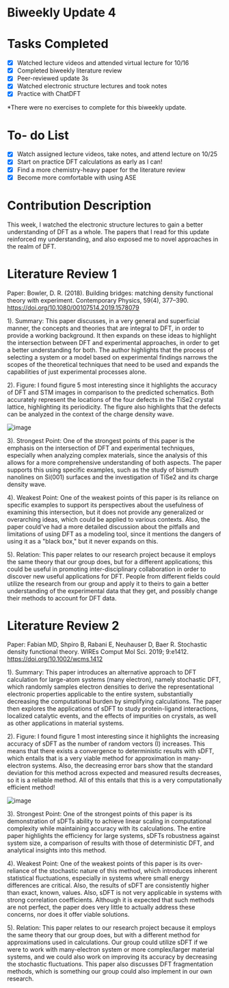 # Biweekly Update 4


# Tasks Completed
- [x] Watched lecture videos and attended virtual lecture for 10/16
- [x] Completed biweekly literature review
- [x] Peer-reviewed update 3s
- [x] Watched electronic structure lectures and took notes
- [x] Practice with ChatDFT

*There were no exercises to complete for this biweekly update. 

# To- do List
- [x] Watch assigned lecture videos, take notes, and attend lecture on 10/25
- [x] Start on practice DFT calculations as early as I can!
- [x] Find a more chemistry-heavy paper for the literature review
- [x] Become more comfortable with using ASE

# Contribution Description
This week, I watched the electronic structure lectures to gain a better understanding of DFT as a whole. The papers that I read
for this update reinforced my understanding, and also exposed me to novel approaches in the realm of DFT. 

# Literature Review 1
Paper: Bowler, D. R. (2018). Building bridges: matching density functional theory with experiment. Contemporary Physics, 59(4), 377–390. https://doi.org/10.1080/00107514.2019.1578079

1). Summary: This paper discusses, in a very general and superficial manner, the concepts and theories that are integral to DFT, in order to provide a working background.
It then expands on these ideas to highlight the intersection between DFT and experimental approaches, in order to get a better understanding for both. The author highlights that the process 
of selecting a system or a model based on experimental findings narrows the scopes of the theoretical techniques that need to be used and expands the capabilities of just experimental processes alone.

2). Figure: I found figure 5 most interesting since it highlights the accuracy of DFT and STM images in comparison to the predicted schematics. Both accurately represent the locations
of the four defects in the TiSe2 crystal lattice, highlighting its periodicity. The figure also highlights that the defects can be analyzed in the context of the charge density wave.


![image](https://github.com/user-attachments/assets/81480d62-6b3f-4b5f-9451-a31d0f42e9d6)



3). Strongest Point: One of the strongest points of this paper is the emphasis on the intersection of DFT and experimental techniques, especially when analyzing complex materials, since the analysis
of this allows for a more comprehensive understanding of both aspects. The paper supports this using specific examples, such as the study of bismuth nanolines on Si(001) surfaces and the investigation
of TiSe2 and its charge density wave. 

4). Weakest Point: One of the weakest points of this paper is its reliance on specific examples to support its perspectives about the usefulness of examining this intersection, but it does not provide
any generalized or overarching ideas, which could be applied to various contexts. Also, the paper could've had a more detailed discussion about the pitfalls and limitations of using DFT as a modeling tool,
since it mentions the dangers of using it as a "black box," but it never expands on this. 

5). Relation: This paper relates to our research project because it employs the same theory that our group does, but for a different applications; this could be useful in promoting inter-disciplinary
collaboration in order to discover new useful applications for DFT. People from different fields could utilize the research from our group and apply it to theirs to gain a better understanding of the 
experimental data that they get, and possibly change their methods to account for DFT data. 


# Literature Review 2
Paper: Fabian MD, Shpiro B, Rabani E, Neuhauser D, Baer R. Stochastic density functional theory. WIREs Comput Mol Sci. 2019; 9:e1412. https://doi.org/10.1002/wcms.1412

1). Summary: This paper introduces an alternative approach to DFT calculation for large-atom systems (many electron), namely stochastic DFT, which randomly samples electron densities to derive the representational
electronic properties applicable to the entire system, substantially decreasing the computational burden by simplifying calculations. The paper then explores the applications of sDFT to study protein-ligand interactions, localized catalytic events, and the effects of impurities on crystals, as well as other applications in material systems. 

2). Figure: I found figure 1 most interesting since it highlights the increasing accuracy of sDFT as the number of random vectors (I) increases. This means that there exists a convergence to deterministic results
with sDFT, which entails that is a very viable method for approximation in many-electron systems. Also, the decreasing error bars show that the standard deviation for this method across expected and measured
results decreases, so it is a reliable method. All of this entails that this is a very computationally efficient method!

![image](https://github.com/user-attachments/assets/d9a767b1-7983-4136-a4db-de6a84e303bd)





3). Strongest Point: One of the strongest points of this paper is its demonstration of sDFTs ability to achieve linear scaling in computational complexity while maintaining accuracy with its calculations. The
entire paper highlights the efficiency for large systems, sDFTs robustness against system size, a comparison of results with those of deterministic DFT, and analytical insights into this method. 

4). Weakest Point: One of the weakest points of this paper is its over-reliance of the stochastic nature of this method, which introduces inherent statistical fluctuations, especially in systems where small 
energy differences are critical. Also, the results of sDFT are consistently higher than exact, known, values. Also, sDFT is not very applicable in systems with strong correlation coefficients. Although
it is expected that such methods are not perfect, the paper does very little to actually address these concerns, nor does it offer viable solutions. 

5). Relation: This paper relates to our research project because it employs the same theory that our group does, but with a different method for approximations used in calculations. Our group could utilize sDFT
if we were to work with many-electron system or more complex/larger material systems, and we could also work on improving its accuracy by decreasing the stochastic fluctuations. This paper also discusses DFT
fragmentation methods, which is something our group could also implement in our own research. 
